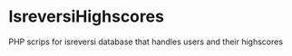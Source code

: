 IsreversiHighscores
===================

PHP scrips for isreversi database that handles users and their highscores
